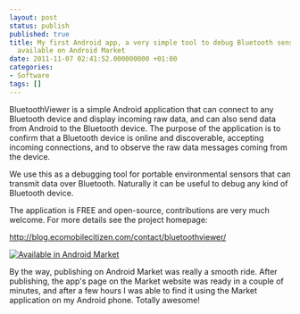 ```yaml
---
layout: post
status: publish
published: true
title: My first Android app, a very simple tool to debug Bluetooth sensors, is now
  available on Android Market
date: 2011-11-07 02:41:52.000000000 +01:00
categories:
- Software
tags: []
---
```

BluetoothViewer is a simple Android application that can connect to any Bluetooth device and display incoming raw data, and can also send data from Android to the Bluetooth device. The purpose of the application is to confirm that a Bluetooth device is online and discoverable, accepting incoming connections, and to observe the raw data messages coming from the device.

We use this as a debugging tool for portable environmental sensors that can transmit data over Bluetooth. Naturally it can be useful to debug any kind of Bluetooth device.

The application is FREE and open-source, contributions are very much welcome. For more details see the project homepage:

<a href="http://blog.ecomobilecitizen.com/contact/bluetoothviewer/">http://blog.ecomobilecitizen.com/contact/bluetoothviewer/</a>

<a href="http://market.android.com/details?id=net.bluetoothviewer"> <img src="http://www.android.com/images/brand/60_avail_market_logo1.png" alt="Available in Android Market" /></a>

By the way, publishing on Android Market was really a smooth ride. After publishing, the app's page on the Market website was ready in a couple of minutes, and after a few hours I was able to find it using the Market application on my Android phone. Totally awesome!
